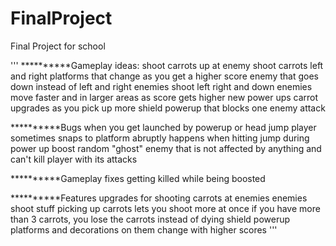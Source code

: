 # FinalProject
Final Project for school

'''
**********Gameplay ideas:
shoot carrots up at enemy
shoot carrots left and right
platforms that change as you get a higher score
enemy that goes down instead of left and right
enemies shoot left right and down
enemies move faster and in larger areas as score gets higher
new power ups
carrot upgrades as you pick up more
shield powerup that blocks one enemy attack

**********Bugs
when you get launched by powerup or head jump player sometimes snaps to platform abruptly 
happens when hitting jump during power up boost
random "ghost" enemy that is not affected by anything and can't kill player with its attacks

**********Gameplay fixes
getting killed while being boosted

**********Features
upgrades for shooting carrots at enemies
enemies shoot stuff
picking up carrots lets you shoot more at once
if you have more than 3 carrots, you lose the carrots instead of dying
shield powerup
platforms and decorations on them change with higher scores
'''
